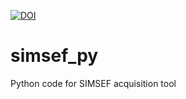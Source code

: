 [![DOI](https://zenodo.org/badge/DOI/10.5281/zenodo.8009939.svg)](https://doi.org/10.5281/zenodo.8009939)

# simsef_py
Python code for SIMSEF acquisition tool
